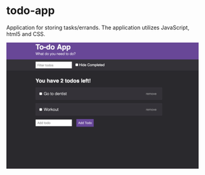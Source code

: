 # todo-app
Application for storing tasks/errands. The application utilizes JavaScript, html5 and CSS.

![Settings Window](./public/images/screenShot.png)

